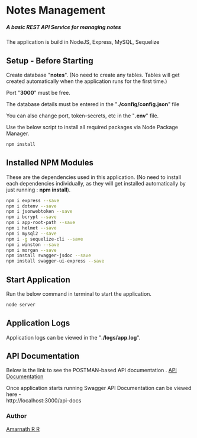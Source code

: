 # Notes Management

##### A basic REST API Service for managing notes

The application is build in NodeJS, Express, MySQL, Sequelize


## Setup - Before Starting

Create database "**notes**". (No need to create any tables. Tables will get created automatically when the application runs for the first time.)

Port "**3000**" must be free.

The database details must be entered in the "**./config/config.json**" file

You can also change port, token-secrets, etc in the "**.env**" file.

Use the below script to install all required packages via Node Package Manager.

```bash
npm install
```


## Installed NPM Modules

These are the dependencies used in this application. (No need to install each dependencies individually, as they will get installed automatically by just running :   **npm install**).

```bash
npm i express --save
npm i dotenv --save
npm i jsonwebtoken --save
npm i bcrypt --save 
npm i app-root-path --save
npm i helmet --save 
npm i mysql2 --save
npm i -g sequelize-cli --save
npm i winston --save
npm i morgan --save  
npm install swagger-jsdoc --save
npm install swagger-ui-express --save
```


## Start Application

Run the below command in terminal to start the application.

```bash
node server
```


## Application Logs

Application logs can be viewed in the "**./logs/app.log**".


## API Documentation

Below is the link to see the POSTMAN-based API documentation .
[API Documentation](https://documenter.getpostman.com/view/6680660/TzCV3jr5)

Once application starts running Swagger API Documentation can be viewed here -  
http://localhost:3000/api-docs 


### Author
[Amarnath R R](http://amar-rockz.com/)
